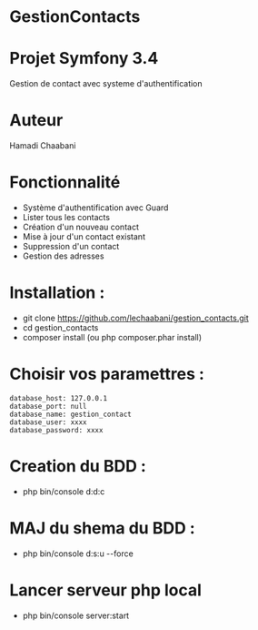 # GestionContacts

# Projet Symfony 3.4
Gestion de contact avec systeme d'authentification

# Auteur
Hamadi Chaabani

# Fonctionnalité
- Système d'authentification avec Guard
- Lister tous les contacts
- Création d'un nouveau contact
- Mise à jour d'un contact existant
- Suppression d'un contact
- Gestion des adresses


# Installation :
- git clone https://github.com/lechaabani/gestion_contacts.git
- cd gestion_contacts
- composer install (ou php composer.phar install)

# Choisir vos paramettres :
    database_host: 127.0.0.1
    database_port: null
    database_name: gestion_contact
    database_user: xxxx
    database_password: xxxx

# Creation du BDD :
- php bin/console d:d:c

# MAJ du shema du BDD :
- php bin/console d:s:u --force

# Lancer serveur php local
- php bin/console server:start

